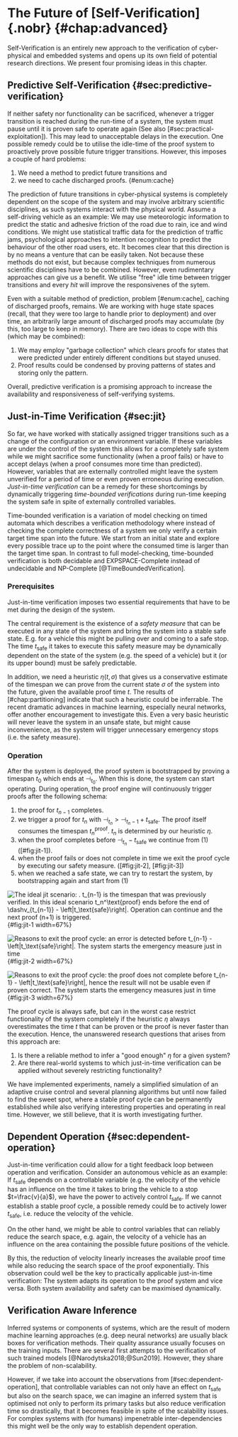 # The Future of [Self-Verification]{.nobr} {#chap:advanced}

Self-Verification is an entirely new approach to the verification of 
cyber-physical and embedded systems and opens up its own field of potential 
research directions. We present four promising ideas in this chapter.

## Predictive Self-Verification {#sec:predictive-verification}

If neither safety nor functionality can be sacrificed, whenever a trigger 
transition is reached during the run-time of a system, the system must pause
until it is proven safe to operate again (See also [#sec:practical-exploitation]). 
This may lead to unacceptable delays in the execution. One possible remedy could 
be to utilise the idle-time of the proof system to proactively prove possible 
future trigger transitions. However, this imposes a couple of hard problems:

1. We need a method to predict future transitions and
2. we need to cache discharged proofs. {#enum:cache}

The prediction of future transitions in cyber-physical systems is completely
dependent on the scope of the system and may involve arbitrary scientific 
disciplines, as such systems interact with the physical world. Assume a 
self-driving vehicle as an example: We may use meteorologic information to 
predict the static and adhesive friction of the road due to rain, ice and wind
conditions. We might use statistical traffic data for the prediction of traffic 
jams, psychological approaches to intention recognition to predict the behaviour
of the other road users, etc. It becomes clear that this direction is by no 
means a venture that can be easily taken. Not because these methods do not exist,
but because complex techniques from numerous scientific disciplines have to be 
combined. However, even rudimentary approaches can give us a benefit. We utilise 
"free" idle time between trigger transitions and every *hit* will improve the 
responsivenes of the sytem.

Even with a suitable method of prediction, problem [#enum:cache], caching of discharged 
proofs, remains. We are working with huge state spaces (recall, that they were 
too large to handle prior to deployment) and over time, an arbitrarily large 
amount of discharged proofs may accumulate (by this, too large to keep in memory). 
There are two ideas to cope with this (which may be combined):

1. We may employ "garbage collection" which clears proofs for states that were 
   predicted under entirely different conditions but stayed unused.
2. Proof results could be condensed by proving patterns of states and storing 
   only the pattern.

Overall, predictive verification is a promising approach to increase the 
availability and responsiveness of self-verifying systems.

## Just-in-Time Verification {#sec:jit}

So far, we have worked with statically assigned trigger transitions such as a 
change of the configuration or an environment variable. If these variables are 
under the control of the system this allows for a completely safe system while 
we might sacrifice some functionality (when a proof fails) or have to accept 
delays (when a proof consumes more time than predicted). However, variables that 
are externally controlled might leave the system unverified for a period of time 
or even proven erroneous during execution. *Just-in-time verification* can be 
a remedy for these shortcomings by dynamically triggering *time-bounded 
verifications* during run-time keeping the system safe in spite of externally 
controlled variables.

Time-bounded verification is a variation of model checking on timed automata 
which describes a verification methodology where instead of checking the 
complete correctness of a system we only verify a certain target time span into 
the future. We start from an initial state and explore every possible trace up 
to the point where the consumed time is larger than the target time span. In 
contrast to full model-checking, time-bounded verification is both decidable and 
EXPSPACE-Complete instead of undecidable and NP-Complete [@TimeBoundedVerification].

### Prerequisites

Just-in-time verification imposes two essential requirements that have to be met 
during the design of the system.

The central requirement is the existence of a *safety measure* that can be 
executed in any state of the system and bring the system into a stable safe 
state. E.g. for a vehicle this might be pulling over and coming to a safe stop. 
The time $t_\text{safe}$ it takes to execute this safety measure may be 
dynamically dependent on the state of the system (e.g. the speed of a vehicle) 
but it (or its upper bound) must be safely predictable.

In addition, we need a heuristic $\eta(t,\sigma)$ that gives us a conservative 
estimate of the timespan we can prove from the current state $\sigma$ of the 
system into the future, given the available proof time $t$. The results of 
[#chap:partitioning] indicate that such a heuristic could be inferrable. 
The recent dramatic advances in machine learning, especially neural networks, 
offer another encouragement to investigate this. Even a very basic heuristic 
will never leave the system in an unsafe state, but might cause inconvenience, 
as the system will trigger unnecessary emergency stops (i.e. the safety 
measure).

### Operation

After the system is deployed, the proof system is bootstrapped by proving a 
timespan $t_0$ which ends at $\dashv_{t_0}$. When this is done, the system can 
start operating. During operation, the proof engine will continuously trigger 
proofs after the following schema:

1. the proof for $t_{n-1}$ completes.
2. we trigger a proof for $t_n$ with $\dashv_{t_n} > \dashv_{t_n-1} + t_\text{safe}$. 
   The proof itself consumes the timespan $t_n^\text{proof}$. $t_n$ is 
   determined by our heuristic $\eta$.
3. when the proof completes before $\dashv_{t_n} - t_\text{safe}$ we continue from
   (1) ([#fig:jit-1]).
4. when the proof fails or does not complete in time we exit the proof cycle by 
   executing our safety measure. ([#fig:jit-2], [#fig:jit-3])
5. when we reached a safe state, we can try to restart the system, by 
   bootstrapping again and start from (1)

![The ideal jit scenario: . $t_{n-1}$ is the timespan 
that was previously verified. In this ideal 
scenario $t_n^\text{proof}$ ends before the end of 
$\dashv_{t_{n-1}} - \left|t_\text{safe}\right|$. Operation can continue and 
the next proof ($n+1$) is triggered.](jit-1.svg){#fig:jit-1 width=67%}

![Reasons to exit the proof cycle: an error is detected before 
$t_{n-1} - \left|t_\text{safe}\right|$. The system starts the emergency measure
just in time](jit-2.svg){#fig:jit-2 width=67%}

![Reasons to exit the proof cycle: the proof does not complete before 
$t_{n-1} - \left|t_\text{safe}\right|$, hence the result will not be usable even 
if proven correct. The system starts the emergency measures just in 
time](jit-3.svg){#fig:jit-3 width=67%}

The proof cycle is always safe, but can in the worst case restrict functionality
of the system completely if the heuristic $\eta$ always overestimates the time 
$t$ that can be proven or the proof is never faster than the execution. Hence, 
the unanswered research questions that arises from this approach are:

1. Is there a reliable method to infer a "good enough" $\eta$ for a given 
   system?
2. Are there real-world systems to which just-in-time verification can be 
   applied without severely restricting functionality?

We have implemented experiments, namely a simplified simulation of an
adaptive cruise control and several planning algorithms but until now failed to 
find the sweet spot, where a stable proof cycle can be permanently established
while also verifying interesting properties and operating in real time. However, 
we still believe, that it is worth investigating further.

## Dependent Operation {#sec:dependent-operation}

Just-in-time verification could allow for a tight feedback loop between 
operation and verification. Consider an autonomous vehicle as an example: If 
$t_\text{safe}$ depends on a controllable variable (e.g. the velocity of the 
vehicle has an influence on the time it takes to bring the vehicle to a stop 
$t=\frac{v}{a}$), we have the power to actively control $t_\text{safe}$. If we 
cannot establish a stable proof cycle, a possible remedy could be to 
actively lower $t_\text{safe}$, i.e. reduce the velocity of the vehicle. 

On the other hand, we might be able to control variables that can reliably reduce
the search space, e.g. again, the velocity of a vehicle has an influence on the 
area containing the possible future positions of the vehicle. 

By this, the reduction of velocity linearly increases the available proof time 
while also reducing the search space of the proof exponentially. This 
observation could well be the key to practically applicable just-in-time 
verification: The system adapts its operation to the proof system and vice 
versa. Both system availability and safety can be maximised dynamically.

## Verification Aware Inference

Inferred systems or components of systems, which are the result of modern 
machine learning approaches (e.g. deep neural networks) are usually black boxes 
for verification methods. Their quality assurance usually focuses on the training 
inputs. There are several first attempts to the verification of such trained 
models [@Narodytska2018;@Sun2019]. However, they share the problem of non-scalability.

However, if we take into account the observations from
[#sec:dependent-operation], that controllable variables can not only have an effect on $t_\text{safe}$ but also on the search space, we can imagine an inferred system that is optimised not only to perform its primary tasks but also reduce verification time so drastically, that it becomes feasible in spite of the scalability issues. For complex systems with (for humans) impenetrable inter-dependencies this might well be the only way to establish dependent operation.